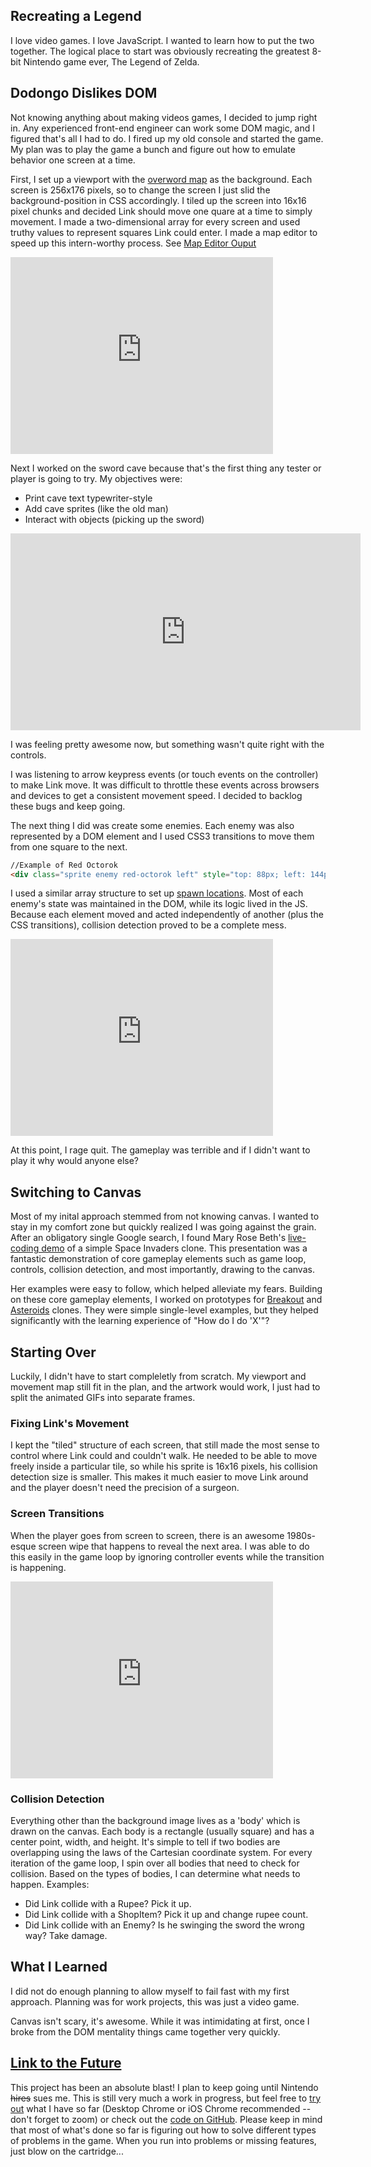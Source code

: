 ## Recreating a Legend

I love video games.  I love JavaScript. I wanted to learn how to put the two together.  The logical place to start was obviously recreating the greatest 8-bit Nintendo game ever, The Legend of Zelda.


## Dodongo Dislikes DOM

Not knowing anything about making videos games, I decided to jump right in. Any experienced front-end engineer can work some DOM magic, and I figured that's all I had to do. I fired up my old console and started the game.  My plan was to play the game a bunch and figure out how to emulate behavior one screen at a time.

First, I set up a viewport with the <a href="http://anonymous-function.com/zelda-canvas/images/overworld_map.png"  target="_blank">overword map</a> as the background. Each screen is 256x176 pixels, so to change the screen I just slid the background-position in CSS accordingly. I tiled up the screen into 16x16 pixel chunks and decided Link should move one quare at a time to simply movement. I made a two-dimensional array for every screen and used truthy values to represent squares Link could enter.  I made a map editor to speed up this intern-worthy process. See <a href="http://anonymous-function.com/zelda-canvas/movement.js" target="_blank">Map Editor Ouput</a>

<iframe width="420" height="315" src="https://www.youtube.com/embed/qL-t4ESsbyQ" frameborder="0" allowfullscreen></iframe>

Next I worked on the sword cave because that's the first thing any tester or player is going to try. My objectives were:

- Print cave text typewriter-style
- Add cave sprites (like the old man)
- Interact with objects (picking up the sword)
 
<iframe width="560" height="315" src="https://www.youtube.com/embed/-rVzGKE2zYw" frameborder="0" allowfullscreen></iframe>

I was feeling pretty awesome now, but something wasn't quite right with the controls.

I was listening to arrow keypress events (or touch events on the controller) to make Link move.  It was difficult to throttle these events across browsers and devices to get a consistent movement speed. I decided to backlog these bugs and keep going.

The next thing I did was create some enemies.  Each enemy was also represented by a DOM element and I used CSS3 transitions to move them from one square to the next.
```html
//Example of Red Octorok
<div class="sprite enemy red-octorok left" style="top: 88px; left: 144px;" data-enemy="red-octorok" data-hp="1" data-damage="1" data-enemy-type="1" data-x="9" data-y="2"></div>
```
I used a similar array structure to set up <a href="http://anonymous-function.com/zelda/enemyMaps.js" target="_blank">spawn locations</a>. Most of each enemy's state was maintained in the DOM, while its logic lived in the JS. Because each element moved and acted independently of another (plus the CSS transitions), collision detection proved to be a complete mess.

<iframe width="420" height="315" src="https://www.youtube.com/embed/TiHrZcC7V34" frameborder="0" allowfullscreen></iframe>

At this point, I rage quit. The gameplay was terrible and if I didn't want to play it why would anyone else?

## Switching to Canvas

Most of my inital approach stemmed from not knowing canvas. I wanted to stay in my comfort zone but quickly realized I was going against the grain.  After an obligatory single Google search, I found Mary Rose Beth's <a href="https://vimeo.com/105955605" target="_blank">live-coding demo</a> of a simple Space Invaders clone. This presentation was a fantastic demonstration of core gameplay elements such as game loop, controls, collision detection, and most importantly, drawing to the canvas.

Her examples were easy to follow, which helped alleviate my fears. Building on these core gameplay elements, I worked on prototypes for <a href="http://anonymous-function.com/breakout/" target="_blank">Breakout</a> and <a href="http://anonymous-function.com/asteroids/" target="_blank">Asteroids</a> clones.  They were simple single-level examples, but they helped significantly with the learning experience of "How do I do 'X'"?

## Starting Over
Luckily, I didn't have to start compleletly from scratch.  My viewport and movement map still fit in the plan, and the artwork would work, I just had to split the animated GIFs into separate frames.

### Fixing Link's Movement
I kept the "tiled" structure of each screen, that still made the most sense to control where Link could and couldn't walk. He needed to be able to move freely inside a particular tile, so while his sprite is 16x16 pixels, his collision detection size is smaller. This makes it much easier to move Link around and the player doesn't need the precision of a surgeon.

### Screen Transitions
When the player goes from screen to screen, there is an awesome 1980s-esque screen wipe that happens to reveal the next area. I was able to do this easily in the game loop by ignoring controller events while the transition is happening.

<iframe width="420" height="315" src="https://www.youtube.com/embed/VMpgfXZp6kA" frameborder="0" allowfullscreen></iframe>

### Collision Detection
Everything other than the background image lives as a 'body' which is drawn on the canvas. Each body is a rectangle (usually square) and has a center point, width, and height.  It's simple to tell if two bodies are overlapping using the laws of the Cartesian coordinate system. For every iteration of the game loop, I spin over all bodies that need to check for collision.  Based on the types of bodies, I can determine what needs to happen. Examples:

- Did Link collide with a Rupee? Pick it up.
- Did Link collide with a ShopItem? Pick it up and change rupee count.
- Did Link collide with an Enemy? Is he swinging the sword the wrong way? Take damage.


## What I Learned

I did not do enough planning to allow myself to fail fast with my first approach.  Planning was for work projects, this was just a video game.

Canvas isn't scary, it's awesome. While it was intimidating at first, once I broke from the DOM mentality things came together very quickly.

## <a href="http://anonymous-function.com/zelda-canvas/" target="_blank">Link to the Future</a>
This project has been an absolute blast! I plan to keep going until Nintendo ~~hires~~ sues me.  This is still very much a work in progress, but feel free to <a href="http://anonymous-function.com/zelda-canvas/" target="_blank">try out</a> what I have so far (Desktop Chrome or iOS Chrome recommended -- don't forget to zoom) or check out the <a href="https://github.com/AnonymousFunction/anonymousfunction.github.com/tree/master/zelda-canvas" target="_blank">code on GitHub</a>.  Please keep in mind that most of what's done so far is figuring out how to solve different types of problems in the game.  When you run into problems or missing features, just blow on the cartridge...
